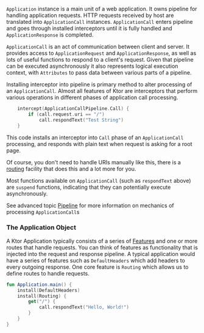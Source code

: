 `Application` instance is a main unit of a web application. It owns pipeline for handling
application requests. HTTP requests received by host are translated into `ApplicationCall` instances.
`ApplicationCall` enters pipeline and goes through installed interceptors until it is fully handled 
and `ApplicationResponse` is completed.

`ApplicationCall` is an act of communication between client and server. It provides access to `ApplicationRequest` and
`ApplicationResponse`, as well as lots of useful functions to respond to a client's request. Given that pipeline can be
executed asynchronously it also represents logical execution context, with `Attributes` to pass data between various
parts of a pipeline.

Installing interceptor into pipeline is primary method to alter processing of an `ApplicationCall`.
Almost all features of Ktor are interceptors that perform various operations in different phases of
application call processing. 

```kotlin
    intercept(ApplicationCallPipeline.Call) { 
        if (call.request.uri == "/")
            call.respondText("Test String")
    }
```
This code installs an interceptor into `Call` phase of an `ApplicationCall` processing, and responds with plain text
when request is asking for a root page.  

Of course, you don't need to handle URIs manually like this, there is a [routing](Feature-Routing) facility that does this
 and a lot more for you. 
 
Most functions available on `ApplicationCall` (such as `respondText` above) are `suspend` functions, indicating that they 
can potentially execute asynchronously.
 
See advanced topic [Pipeline](Advanced-Pipeline) for more information on mechanics of processing `ApplicationCall`s 



### The Application Object

A Ktor Application typically consists of a series of [Features](Features) and one or more routes that handle requests. You can think of features as functionality 
that is injected into the request and response pipeline. A typical application would have a series of features such as `DefaultHeaders` which add headers to every outgoing
response. One core feature is `Routing` which allows us to define routes to handle requests. 

```kotlin
fun Application.main() {
    install(DefaultHeaders) 
    install(Routing) { 
        get("/") { 
            call.respondText("Hello, World!")  
        }
    }
}
```

